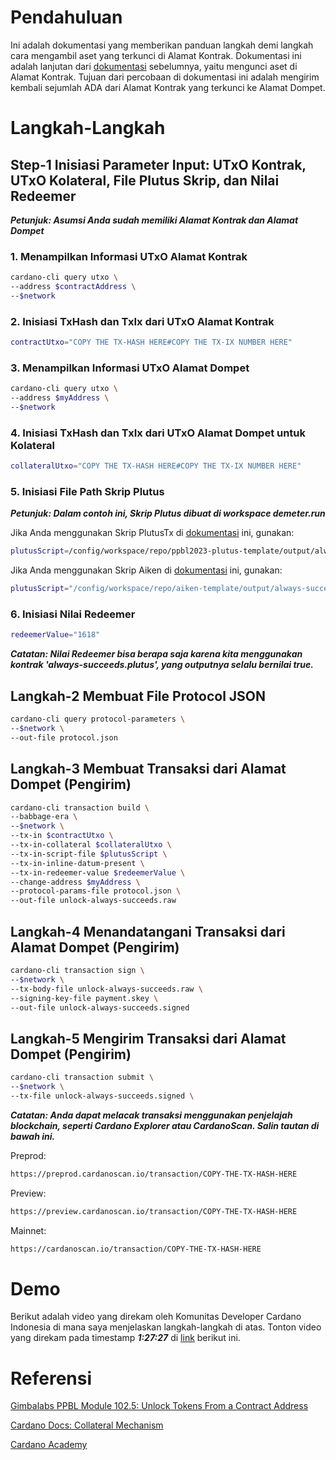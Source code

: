 # Pendahuluan

Ini adalah dokumentasi yang memberikan panduan langkah demi langkah cara mengambil aset yang terkunci di Alamat Kontrak. Dokumentasi ini adalah lanjutan dari [dokumentasi](https://github.com/ValdryanIvandito/cardano-lock-unlocking-assets-guides/blob/main/lock-assets-at-contract-address-id.md) sebelumnya, yaitu mengunci aset di Alamat Kontrak. Tujuan dari percobaan di dokumentasi ini adalah mengirim kembali sejumlah ADA dari Alamat Kontrak yang terkunci ke Alamat Dompet.

# Langkah-Langkah

## Step-1 Inisiasi Parameter Input: UTxO Kontrak, UTxO Kolateral, File Plutus Skrip, dan Nilai Redeemer

**_Petunjuk: Asumsi Anda sudah memiliki Alamat Kontrak dan Alamat Dompet_**

### 1. Menampilkan Informasi UTxO Alamat Kontrak

```bash
cardano-cli query utxo \
--address $contractAddress \
--$network
```

### 2. Inisiasi TxHash dan TxIx dari UTxO Alamat Kontrak

```bash
contractUtxo="COPY THE TX-HASH HERE#COPY THE TX-IX NUMBER HERE"
```

### 3. Menampilkan Informasi UTxO Alamat Dompet

```bash
cardano-cli query utxo \
--address $myAddress \
--$network
```

### 4. Inisiasi TxHash dan TxIx dari UTxO Alamat Dompet untuk Kolateral

```bash
collateralUtxo="COPY THE TX-HASH HERE#COPY THE TX-IX NUMBER HERE"
```

### 5. Inisiasi File Path Skrip Plutus

**_Petunjuk: Dalam contoh ini, Skrip Plutus dibuat di workspace demeter.run_**

Jika Anda menggunakan Skrip PlutusTx di [dokumentasi](https://github.com/ValdryanIvandito/cardano-script-compiling-guides/blob/main/compiling-plutustx-script-id.md) ini, gunakan:

```bash
plutusScript=/config/workspace/repo/ppbl2023-plutus-template/output/always-succeeds.plutus
```

Jika Anda menggunakan Skrip Aiken di [dokumentasi](https://github.com/ValdryanIvandito/cardano-script-compiling-guides/blob/main/compiling-aiken-script-id.md) ini, gunakan:

```bash
plutusScript="/config/workspace/repo/aiken-template/output/always-succeeds.plutus"
```

### 6. Inisiasi Nilai Redeemer

```bash
redeemerValue="1618"
```

**_Catatan: Nilai Redeemer bisa berapa saja karena kita menggunakan kontrak 'always-succeeds.plutus', yang outputnya selalu bernilai true._**

## Langkah-2 Membuat File Protocol JSON

```bash
cardano-cli query protocol-parameters \
--$network \
--out-file protocol.json
```

## Langkah-3 Membuat Transaksi dari Alamat Dompet (Pengirim)

```bash
cardano-cli transaction build \
--babbage-era \
--$network \
--tx-in $contractUtxo \
--tx-in-collateral $collateralUtxo \
--tx-in-script-file $plutusScript \
--tx-in-inline-datum-present \
--tx-in-redeemer-value $redeemerValue \
--change-address $myAddress \
--protocol-params-file protocol.json \
--out-file unlock-always-succeeds.raw
```

## Langkah-4 Menandatangani Transaksi dari Alamat Dompet (Pengirim)

```bash
cardano-cli transaction sign \
--$network \
--tx-body-file unlock-always-succeeds.raw \
--signing-key-file payment.skey \
--out-file unlock-always-succeeds.signed
```

## Langkah-5 Mengirim Transaksi dari Alamat Dompet (Pengirim)

```bash
cardano-cli transaction submit \
--$network \
--tx-file unlock-always-succeeds.signed \
```

**_Catatan: Anda dapat melacak transaksi menggunakan penjelajah blockchain, seperti Cardano Explorer atau CardanoScan. Salin tautan di bawah ini._**

Preprod:

```bash
https://preprod.cardanoscan.io/transaction/COPY-THE-TX-HASH-HERE
```

Preview:

```bash
https://preview.cardanoscan.io/transaction/COPY-THE-TX-HASH-HERE
```

Mainnet:

```bash
https://cardanoscan.io/transaction/COPY-THE-TX-HASH-HERE
```

# Demo

Berikut adalah video yang direkam oleh Komunitas Developer Cardano Indonesia di mana saya menjelaskan langkah-langkah di atas. Tonton video yang direkam pada timestamp **_1:27:27_** di [link](https://youtu.be/03hXLZ_07N0?list=PLUj8499OocHiL8gXPv8wMlLW-zIcyYdrQ) berikut ini.

# Referensi

[Gimbalabs PPBL Module 102.5: Unlock Tokens From a Contract Address](https://plutuspbl.io/modules/102/1025)

[Cardano Docs: Collateral Mechanism](https://docs.cardano.org/smart-contracts/plutus/collateral-mechanism/)

[Cardano Academy](https://academy.cardanofoundation.org/)
